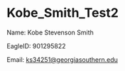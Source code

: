 # Kobe_Smith_Test2

Name: Kobe Stevenson Smith

EagleID: 901295822

Email: ks34251@georgiasouthern.edu
